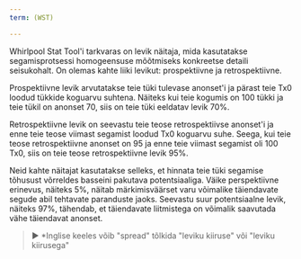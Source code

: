 ```yaml
---
term: (WST)

---
```

Whirlpool Stat Tool'i tarkvaras on levik näitaja, mida kasutatakse segamisprotsessi homogeensuse mõõtmiseks konkreetse detaili seisukohalt. On olemas kahte liiki levikut: prospektiivne ja retrospektiivne.

Prospektiivne levik arvutatakse teie tüki tulevase anonset'i ja pärast teie Tx0 loodud tükkide koguarvu suhtena. Näiteks kui teie kogumis on 100 tükki ja teie tükil on anonset 70, siis on teie tüki eeldatav levik 70%.

Retrospektiivne levik on seevastu teie teose retrospektiivse anonset'i ja enne teie teose viimast segamist loodud Tx0 koguarvu suhe. Seega, kui teie teose retrospektiivne anonset on 95 ja enne teie viimast segamist oli 100 Tx0, siis on teie teose retrospektiivne levik 95%.

Neid kahte näitajat kasutatakse selleks, et hinnata teie tüki segamise tõhusust võrreldes basseini pakutava potentsiaaliga. Väike perspektiivne erinevus, näiteks 5%, näitab märkimisväärset varu võimalike täiendavate segude abil tehtavate paranduste jaoks. Seevastu suur potentsiaalne levik, näiteks 97%, tähendab, et täiendavate liitmistega on võimalik saavutada vähe täiendavat anonset.

> ► *Inglise keeles võib "spread" tõlkida "leviku kiiruse" või "leviku kiirusega"